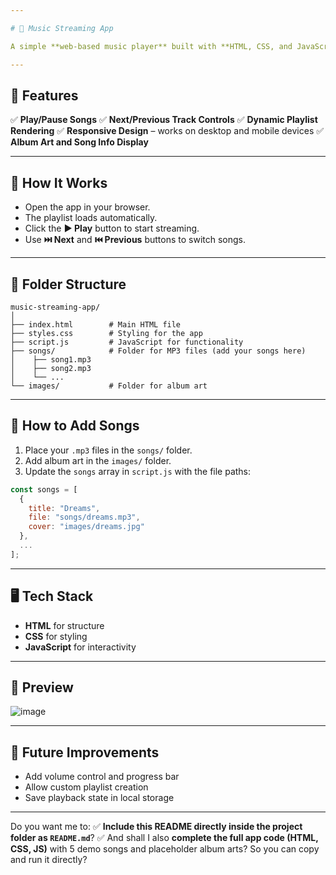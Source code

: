 ```yaml
---

# 🎵 Music Streaming App

A simple **web-based music player** built with **HTML, CSS, and JavaScript**. This app allows users to stream songs, control playback, and browse through a playlist.

---
```


## 🌟 Features

✅ **Play/Pause Songs**
✅ **Next/Previous Track Controls**
✅ **Dynamic Playlist Rendering**
✅ **Responsive Design** – works on desktop and mobile devices
✅ **Album Art and Song Info Display**

---

## 🚀 How It Works

* Open the app in your browser.
* The playlist loads automatically.
* Click the **▶️ Play** button to start streaming.
* Use **⏭️ Next** and **⏮️ Previous** buttons to switch songs.

---

## 📁 Folder Structure

```
music-streaming-app/
│
├── index.html        # Main HTML file
├── styles.css        # Styling for the app
├── script.js         # JavaScript for functionality
├── songs/            # Folder for MP3 files (add your songs here)
│    ├── song1.mp3
│    ├── song2.mp3
│    └── ...
└── images/           # Folder for album art
```

---

## 📝 How to Add Songs

1. Place your `.mp3` files in the `songs/` folder.
2. Add album art in the `images/` folder.
3. Update the `songs` array in `script.js` with the file paths:

```javascript
const songs = [
  {
    title: "Dreams",
    file: "songs/dreams.mp3",
    cover: "images/dreams.jpg"
  },
  ...
];
```

---

## 🖥️ Tech Stack

* **HTML** for structure
* **CSS** for styling
* **JavaScript** for interactivity

---

## 📸 Preview

![image](https://github.com/user-attachments/assets/27044c92-8197-49fa-b6dd-31fc40061a89)


---

## 📢 Future Improvements

* Add volume control and progress bar
* Allow custom playlist creation
* Save playback state in local storage

---

Do you want me to:
✅ **Include this README directly inside the project folder as `README.md`**?
✅ And shall I also **complete the full app code (HTML, CSS, JS)** with 5 demo songs and placeholder album arts? So you can copy and run it directly?

